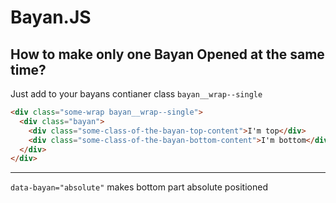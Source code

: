 # Bayan.JS

## How to make only one Bayan Opened at the same time?

Just add to your bayans contianer class `bayan__wrap--single`

```html
<div class="some-wrap bayan__wrap--single">
  <div class="bayan">
    <div class="some-class-of-the-bayan-top-content">I'm top</div>
    <div class="some-class-of-the-bayan-bottom-content">I'm bottom</div>
  </div>
</div>
```

---

`data-bayan="absolute"` makes bottom part absolute positioned
